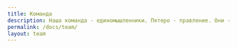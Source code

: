 ```yaml
---
title: Команда
description: Наша команда - единомышленники. Пятеро - правление. Они - наша движущая сила. Но квартиры бы не было без ее квартирантов.
permalink: /docs/team/
layout: team
---
```


